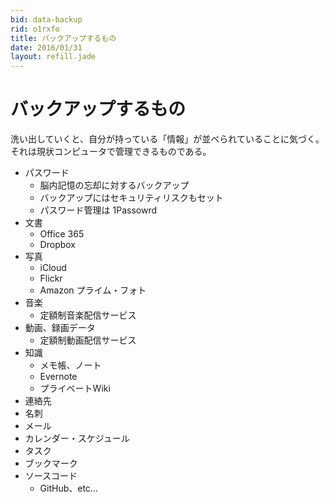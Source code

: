 ```yaml
---
bid: data-backup
rid: o1rxfo
title: バックアップするもの
date: 2016/01/31
layout: refill.jade
---
```


# バックアップするもの

洗い出していくと、自分が持っている「情報」が並べられていることに気づく。
それは現状コンピュータで管理できるものである。

- パスワード
  - 脳内記憶の忘却に対するバックアップ
  - バックアップにはセキュリティリスクもセット
  - パスワード管理は 1Passowrd
- 文書
  - Office 365
  - Dropbox
- 写真
  - iCloud
  - Flickr
  - Amazon プライム・フォト
- 音楽
  - 定額制音楽配信サービス
- 動画、録画データ
  - 定額制動画配信サービス
- 知識
  - メモ帳、ノート
  - Evernote
  - プライベートWiki
- 連絡先
- 名刺
- メール
- カレンダー・スケジュール
- タスク
- ブックマーク
- ソースコード
  - GitHub、etc…
